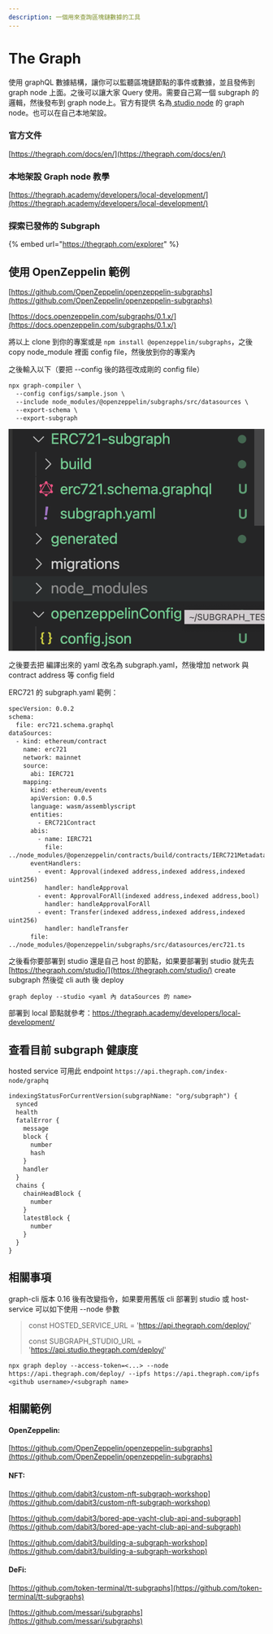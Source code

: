 ```yaml
---
description: 一個用來查詢區塊鏈數據的工具
---
```


# The Graph

使用 graphQL 數據結構，讓你可以監聽區塊鏈節點的事件或數據，並且發佈到 graph node 上面。之後可以讓大家 Query 使用。需要自己寫一個 subgraph 的邏輯，然後發布到 graph node上。官方有提供 名為[ studio node](https://thegraph.com/studio/) 的 graph node。也可以在自己本地架設。

### 官方文件

[https://thegraph.com/docs/en/](https://thegraph.com/docs/en/)

### 本地架設 Graph node 教學

[https://thegraph.academy/developers/local-development/](https://thegraph.academy/developers/local-development/)

### 探索已發佈的 Subgraph

{% embed url="https://thegraph.com/explorer" %}

## 使用 OpenZeppelin 範例

[https://github.com/OpenZeppelin/openzeppelin-subgraphs](https://github.com/OpenZeppelin/openzeppelin-subgraphs)

[https://docs.openzeppelin.com/subgraphs/0.1.x/](https://docs.openzeppelin.com/subgraphs/0.1.x/)

將以上 clone 到你的專案或是 `npm install @openzeppelin/subgraphs`，之後 copy node\_module 裡面 config file，然後放到你的專案內

之後輸入以下（要把 --config 後的路徑改成剛的 config file）

```
npx graph-compiler \
  --config configs/sample.json \
  --include node_modules/@openzeppelin/subgraphs/src/datasources \
  --export-schema \
  --export-subgraph
```

![](<../.gitbook/assets/截圖 2022-02-07 下午3.09.07.png>)

之後要去把 編譯出來的 yaml 改名為 subgraph.yaml，然後增加 network 與 contract address 等 config field

ERC721 的 subgraph.yaml 範例：

```
specVersion: 0.0.2
schema:
  file: erc721.schema.graphql
dataSources:
  - kind: ethereum/contract
    name: erc721
    network: mainnet
    source:
      abi: IERC721
    mapping:
      kind: ethereum/events
      apiVersion: 0.0.5
      language: wasm/assemblyscript
      entities:
        - ERC721Contract
      abis:
        - name: IERC721
          file: ../node_modules/@openzeppelin/contracts/build/contracts/IERC721Metadata.json
      eventHandlers:
        - event: Approval(indexed address,indexed address,indexed uint256)
          handler: handleApproval
        - event: ApprovalForAll(indexed address,indexed address,bool)
          handler: handleApprovalForAll
        - event: Transfer(indexed address,indexed address,indexed uint256)
          handler: handleTransfer
      file: ../node_modules/@openzeppelin/subgraphs/src/datasources/erc721.ts

```

之後看你要部署到 studio 還是自己 host 的節點，如果要部署到 studio 就先去 [https://thegraph.com/studio/](https://thegraph.com/studio/) create subgraph 然後從 cli auth 後 deploy

```
graph deploy --studio <yaml 內 dataSources 的 name>
```

部署到 local 節點就參考：https://thegraph.academy/developers/local-development/

## 查看目前 subgraph 健康度

hosted service 可用此 endpoint `https://api.thegraph.com/index-node/graphq`

```
indexingStatusForCurrentVersion(subgraphName: "org/subgraph") {
  synced
  health
  fatalError {
    message
    block {
      number
      hash
    }
    handler
  }
  chains {
    chainHeadBlock {
      number
    }
    latestBlock {
      number
    }
  }
}
```

## 相關事項

graph-cli 版本 0.16 後有改變指令，如果要用舊版 cli 部署到 studio 或 host-service 可以如下使用 --node 參數

> const HOSTED\_SERVICE\_URL = 'https://api.thegraph.com/deploy/'
>
> const SUBGRAPH\_STUDIO\_URL = 'https://api.studio.thegraph.com/deploy/'

```
npx graph deploy --access-token=<...> --node https://api.thegraph.com/deploy/ --ipfs https://api.thegraph.com/ipfs <github username>/<subgraph name>
```

## 相關範例

#### OpenZeppelin:

[https://github.com/OpenZeppelin/openzeppelin-subgraphs](https://github.com/OpenZeppelin/openzeppelin-subgraphs)

#### NFT:

[https://github.com/dabit3/custom-nft-subgraph-workshop](https://github.com/dabit3/custom-nft-subgraph-workshop)

[https://github.com/dabit3/bored-ape-yacht-club-api-and-subgraph](https://github.com/dabit3/bored-ape-yacht-club-api-and-subgraph)

&#x20;[https://github.com/dabit3/building-a-subgraph-workshop](https://github.com/dabit3/building-a-subgraph-workshop)

#### DeFi:

[https://github.com/token-terminal/tt-subgraphs](https://github.com/token-terminal/tt-subgraphs)

&#x20;[https://github.com/messari/subgraphs](https://github.com/messari/subgraphs)
